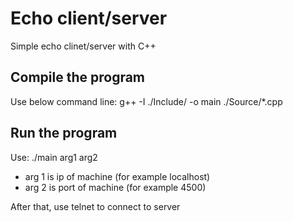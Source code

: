 # Echo client/server
Simple echo clinet/server with C++
## Compile the program
Use below command line:
    g++ -I ./Include/ -o main ./Source/*.cpp
## Run the program
Use: ./main arg1 arg2
* arg 1 is ip of machine (for example localhost)
* arg 2 is port of machine (for example 4500)

After that, use telnet to connect to server
